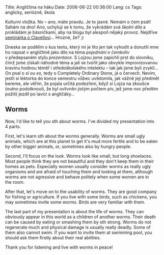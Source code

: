 Title: Angličtina na háku
Date: 2008-06-22 00:36:00
Lang: cs
Tags: anglicky, seriózně, škola

Kulturní vložka. No – ano, máte pravdu. Je to jasné. Nemám o čem psát! Sahám na dno! Ano, uchyluji se k tomu, že vykrádám svá *školní díla* a prokládám je básničkami, aby na blogu byl alespoň nějaký provoz. Nejdříve [seminárka o Clavellovi]({filename}2008-06-14_sogun.md)… Hrozné, že? ;)

Dneska se podělím o kus textu, který mi je líto jen tak vyhodit a donutili mne ho napsat v angličtině jako dílo na téma *pojednání o čemkoliv* v předepsaném stylu *prezentace*. S Lojzou jsme zapíchli prst do slovníku, čímž jsme získali náhodné téma a jali se tvořit jako obvykle improvizovanou kravinu hodnou téměř i středoškolského intelektu – tak jak jsme byli zvyklí… On psal o *sí ou es*, tedy o Completely Ordinary Stone, já o červech. Nevím, jestli si lektorka do konce semestru vůbec uvědomila, jak vážně její předmět bereme, ale věřím, že pojala určitá podezření, když si Lojza na zkoušce (nutno podotknouti, že byl ovlivněn jistým počtem piv, jež jsme noc předtím požili) jezdil po lavici s angličáky…

## Worms

Now, I'd like to tell you sth about worms. I've divided my presentation into 4 parts.

First, let's learn sth about the worms generally. Worms are small ugly animals, which are at this planet to get it's mud more fertile and to be eaten by other bigger animals, or, sometimes also by hungry people.

Second, I'll focus on the look. Worms look like small, but long shoelaces. Most people think they are not beautiful and they don't keep them in their homes as pets. Especially women usually consider worms as really ugly organisms and are afraid of touching them and looking at them, although worms are not agressive and behave politely when some women are in the room.

After that, let's move on to the usability of worms. They are good company for fishing or agriculture. If you live with some birds, such as chickens, you may sometimes invite some worms. Birds are very familiar with them.

The last part of my presentation is about the life of worms. They can obviously appear in this world as a children of another worms. Their death can be caused by eating or smashing them by sth strong. Worms do not regenerate much and physical damage is usually really deadly. Some of them also cannot swim. If you want to invite them at swimming pool, you should ask them firstly about their real abilities.

Thank you for listening and live with worms in peace!

